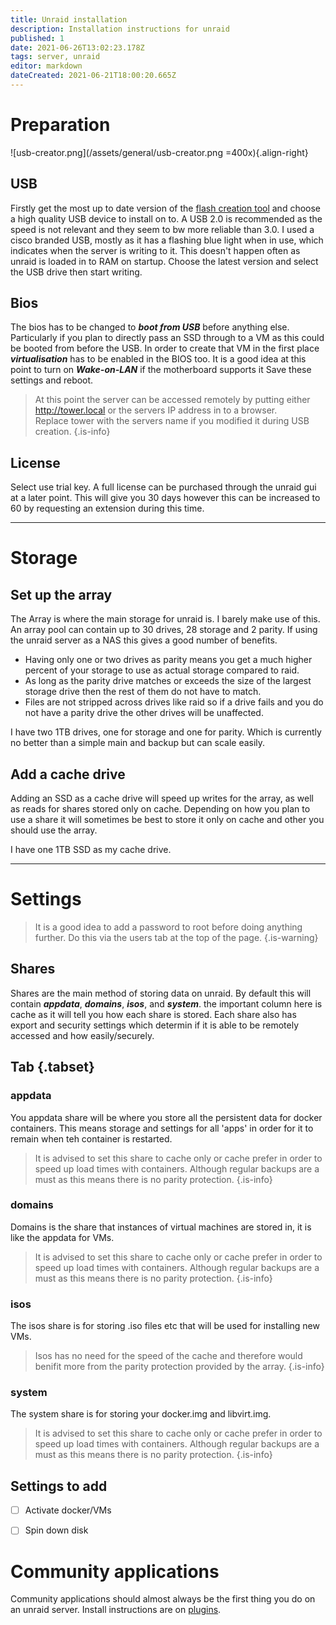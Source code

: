 ```yaml
---
title: Unraid installation
description: Installation instructions for unraid
published: 1
date: 2021-06-26T13:02:23.178Z
tags: server, unraid
editor: markdown
dateCreated: 2021-06-21T18:00:20.665Z
---
```


# Preparation

![usb-creator.png](/assets/general/usb-creator.png =400x){.align-right}

## USB

Firstly get the most up to date version of the [flash creation tool](https://unraid.net/download) and choose a high quality USB device to install on to. A USB 2.0 is recommended as the speed is not relevant and they seem to bw more reliable than 3.0. I used a cisco branded USB, mostly as it has a flashing blue light when in use, which indicates when the server is writing to it. This doesn't happen often as unraid is loaded in to RAM on startup.
Choose the latest version and select the USB drive then start writing.

## Bios

The bios has to be changed to ***boot from USB*** before anything else. Particularly if you plan to directly pass an SSD through to a VM as this could be booted from before the USB.
In order to create that VM in the first place ***virtualisation*** has to be enabled in the BIOS too.
It is a good idea at this point to turn on ***Wake-on-LAN*** if the motherboard supports it
Save these settings and reboot.

> At this point the server can be accessed remotely by putting either <http://tower.local> or the servers IP address in to a browser.  
Replace tower with the servers name if you modified it during USB creation.
{.is-info}

## License

Select use trial key. A full license can be purchased through the unraid gui at a later point. This will give you 30 days however this can be increased to 60 by requesting an extension during this time.

---

# Storage

## Set up the array

The Array is where the main storage for unraid is. I barely make use of this.
An array pool can contain up to 30 drives, 28 storage and 2 parity. If using the unraid server as a NAS this gives a good number of benefits.

- Having only one or two drives as parity means you get a much higher percent of your storage to use as actual storage compared to raid.
- As long as the parity drive matches or exceeds the size of the largest storage drive then the rest of them do not have to match.
- Files are not stripped across drives like raid so if a drive fails and you do not have a parity drive the other drives will be unaffected.

I have two 1TB drives, one for storage and one for parity. Which is currently no better than a simple main and backup but can scale easily.

## Add a cache drive

Adding an SSD as a cache drive will speed up writes for the array, as well as reads for shares stored only on cache. Depending on how you plan to use a share it will sometimes be best to store it only on cache and other you should use the array.

I have one 1TB SSD as my cache drive.

---

# Settings

> It is a good idea to add a password to root before doing anything further. Do this via the users tab at the top of the page.
{.is-warning}

## Shares

Shares are the main method of storing data on unraid. By default this will contain ***appdata***, ***domains***, ***isos***, and ***system***. the important column here is cache as it will tell you how each share is stored.
Each share also has export and security settings which determin if it is able to be remotely accessed and how easily/securely.

## Tab {.tabset}

### appdata

You appdata share will be where you store all the persistent data for docker containers. This means storage and settings for all 'apps' in order for it to remain when teh container is restarted.

> It is advised to set this share to cache only or cache prefer in order to speed up load times with containers. Although regular backups are a must as this means there is no parity protection.
{.is-info}

### domains

Domains is the share that instances of virtual machines are stored in, it is like the appdata for VMs.

> It is advised to set this share to cache only or cache prefer in order to speed up load times with containers. Although regular backups are a must as this means there is no parity protection.
{.is-info}

### isos

The isos share is for storing .iso files etc that will be used for installing new VMs.

> Isos has no need for the speed of the cache and therefore would benifit more from the parity protection provided by the array.
{.is-info}

### system

The system share is for storing your docker.img and libvirt.img.

> It is advised to set this share to cache only or cache prefer in order to speed up load times with containers. Although regular backups are a must as this means there is no parity protection.
{.is-info}

## Settings to add

- [ ] Activate docker/VMs
- [ ] Spin down disk


# Community applications

Community applications should almost always be the first thing you do on an unraid server. Install instructions are on [plugins](/unraid/plugins).
